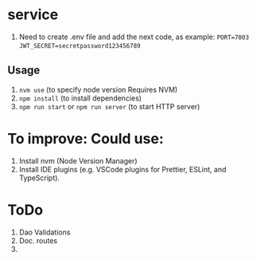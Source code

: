 # service

1. Need to create .env file and add the next code, as example:
`PORT=7003`
`JWT_SECRET=secretpassword123456789`

## Usage

1. `nvm use` (to specify node version Requires NVM)
2. `npm install` (to install dependencies)
3. `npm run start` or `npm run server` (to start HTTP server)

# To improve: Could use:
1. Install nvm (Node Version Manager)
2. Install IDE plugins (e.g. VSCode plugins for Prettier, ESLint, and TypeScript).

# ToDo
1. Dao Validations
2. Doc. routes
3. 
